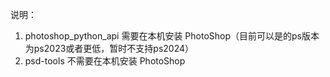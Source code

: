 说明：

1. photoshop_python_api 需要在本机安装 PhotoShop（目前可以是的ps版本为ps2023或者更低，暂时不支持ps2024）
2. psd-tools 不需要在本机安装 PhotoShop
